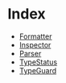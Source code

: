 # Index

<!-- START_INDEX -->
- [Formatter](./Formatter.sol/library.Formatter.md)
- [Inspector](./Inspector.sol/library.Inspector.md)
- [Parser](./Parser.sol/library.Parser.md)
- [TypeStatus](./TypeGuard.sol/enum.TypeStatus.md)
- [TypeGuard](./TypeGuard.sol/library.TypeGuard.md)

<!-- END_INDEX -->
